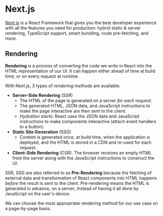 # Next.js

[Next.js](https://nextjs.org/) is a React Framework that gives you the best developer experience 
with all the features you need for production: hybrid static & server rendering, TypeScript support, smart bundling, route pre-fetching, and more.

## Rendering

**Rendering** is a process of converting the code we write in React into the HTML representation of our UI. It can happen either ahead of time at build time, or on every request at runtime.

With Next.js, 3 types of *rendering methods* are available: 

- **Server-Side Rendering** (SSR)
  - The HTML of the page is generated on a server *for each request*. 
  - The generated HTML, JSON data, and JavaScript instructions to make the page interactive are then sent to the client.
  - *Hydration* starts: React uses the JSON data and JavaScript instructions to make components interactive (attach event handlers to a button).
- **Static Site Generation** (SSG)
  - Content is generated once, at build time, when the application is deployed, and the HTML is stored in a CDN and re-used for each request.
- **Client-Side Rendering** (CSR). The browser receives an empty HTML from the server along with the JavaScript instructions to construct the UI.

SSR, SSG are also referred to as **Pre-Rendering** because the fetching of external data and 
transformation of React components into HTML happens *before* the result is sent to the client.
Pre-rendering means the HTML is generated in advance, on a server, instead of having it all done by JavaScript on the user's device.

We can choose the most appropriate rendering method for our use case on a page-by-page basis.
